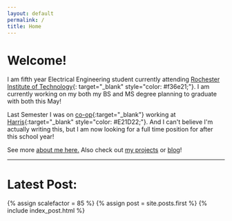 ```yaml
---
layout: default
permalink: /
title: Home
---
```


# Welcome!

I am fifth year Electrical Engineering student currently 
attending [Rochester Institute of Technology](http://rit.edu){: target="_blank" style="color: #f36e21;"}. I am currently
working on my both my BS and MS degree planning to graduate with both this May! 

Last Semester I was on [co-op](href="http://www.rit.edu/co-op.html){:target="_blank"} working at 
[Harris](https://www.harris.com/){:target="_blank" style="color: #E21D22;"}. And I can't believe I'm actually writing this,
but I am now looking for a full time position for after this school year!

See more [about me here.](/about) Also check out [my projects](/projects) or [blog](/blog)!

***

# Latest Post:

{% assign scalefactor = 85 %}
{% assign post = site.posts.first %}
{% include index_post.html %}
